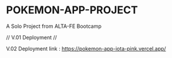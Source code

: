 # POKEMON-APP-PROJECT
A Solo Project from ALTA-FE Bootcamp

// V.01 Deployment //

V.02 Deployment link : 
https://pokemon-app-iota-pink.vercel.app/
